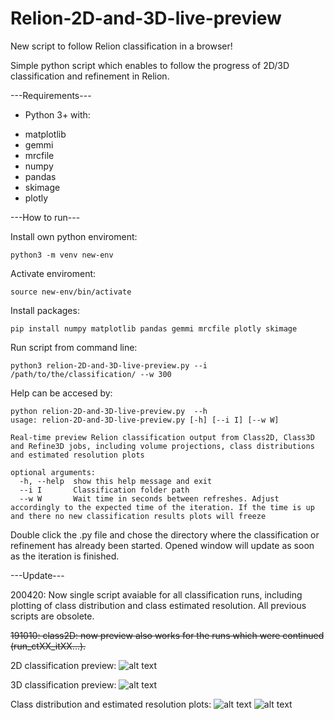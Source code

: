 # Relion-2D-and-3D-live-preview
New script to follow Relion classification in a browser!

Simple python script which enables to follow the progress of 2D/3D classification and refinement in Relion.

---Requirements---
* Python 3+ with:
+ matplotlib
+ gemmi
+ mrcfile
+ numpy
+ pandas
+ skimage
+ plotly

---How to run---

Install own python enviroment:
```
python3 -m venv new-env
```
Activate enviroment:
```
source new-env/bin/activate
```
Install packages:
```
pip install numpy matplotlib pandas gemmi mrcfile plotly skimage
```
Run script from command line:
```
python3 relion-2D-and-3D-live-preview.py --i /path/to/the/classification/ --w 300
```
Help can be accesed by:
```
python relion-2D-and-3D-live-preview.py  --h
usage: relion-2D-and-3D-live-preview.py [-h] [--i I] [--w W]

Real-time preview Relion classification output from Class2D, Class3D and Refine3D jobs, including volume projections, class distributions and estimated resolution plots

optional arguments:
  -h, --help  show this help message and exit
  --i I       Classification folder path
  --w W       Wait time in seconds between refreshes. Adjust accordingly to the expected time of the iteration. If the time is up and there no new classification results plots will freeze
```

Double click the .py file and chose the directory where the classification or refinement has already been started. Opened window will update as soon as the iteration is finished.

---Update---

200420: Now single script avaiable for all classification runs, including plotting of class distribution and class estimated resolution. All previous scripts are obsolete. 

~~191010: class2D: now preview also works for the runs which were continued (run_ctXX_itXX...).~~



2D classification preview:
![alt text](https://github.com/dzyla/Relion_realtime_preview/blob/master/cls_projections.png
)


3D classification preview:
![alt text](https://github.com/dzyla/Relion_realtime_preview/blob/master/cls_3d.png
)

Class distribution and estimated resolution plots:
![alt text](https://github.com/dzyla/Relion_realtime_preview/blob/master/class_dist.png
)
![alt text](https://github.com/dzyla/Relion_realtime_preview/blob/master/class_res.png
)
